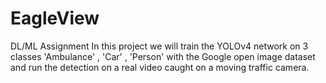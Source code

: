 # EagleView
DL/ML Assignment
In this project we will train the YOLOv4 network on 3 classes 'Ambulance' , 'Car' , 'Person' with the Google open image dataset and run the detection on a real video caught on a moving traffic camera.
